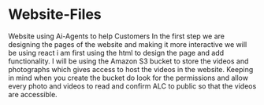# Website-Files
Website using Ai-Agents to help Customers
In the first step we are designing the pages of the website and making it more interactive we will be using react i am first using the html to design the page and add functionality.
I will be using the Amazon S3 bucket to store the videos and photographs which gives access to host the videos in the website. Keeping in mind when you create the bucket do look for the permissions and allow every photo and videos to read and confirm ALC to public so that the videos are accessible.
